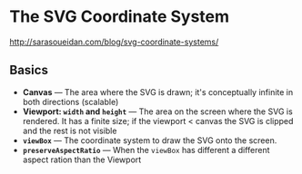 # The SVG Coordinate System

http://sarasoueidan.com/blog/svg-coordinate-systems/

## Basics

* **Canvas** &mdash; The area where the SVG is drawn; it's conceptually infinite in both directions (scalable)
* **Viewport: `width` and `height`** &mdash; The area on the screen where the SVG is rendered. It has a finite size; if the viewport < canvas the SVG is clipped and the rest is not visible
* **`viewBox`** &mdash; The coordinate system to draw the SVG onto the screen.
* **`preserveAspectRatio`** &mdash; When the `viewBox` has different a different aspect ration than the Viewport
